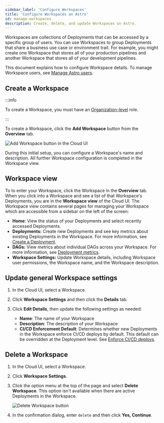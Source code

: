 ```yaml
---
sidebar_label: 'Configure Workspaces'
title: 'Configure Workspaces on Astro'
id: manage-workspaces
description: Create, delete, and update Workspaces on Astro.
---
```


Workspaces are collections of Deployments that can be accessed by a specific group of users. You can use Workspaces to group Deployments that share a business use case or environment trait. For example, you might create one Workspace that stores all of your production pipelines and another Workspace that stores all of your development pipelines.

This document explains how to configure Workspace details. To manage Workspace users, see [Manage Astro users](add-user.md).

## Create a Workspace

:::info

To create a Workspace, you must have an [Organization-level](user-permissions.md#organization-roles) role.

:::

To create a Workspace, click the **Add Workspace** button from the **Overview** tab.

![Add Workspace button in the Cloud UI](/img/docs/add-workspace.png)

During this initial setup, you can configure a Workspace's name and description. All further Workspace configuration is completed in the Workspace view.

## Workspace view

To to enter your Workspace, click the Workspace in the **Overview** tab. When you click into a Workspace and see a list of that Workspace's Deployments, you are in the **Workspace view** of the Cloud UI. The Workspace view contains several pages for managing your Workspace which are accessible from a sidebar on the left of the screen:

- **Home**: View the status of your Deployments and select recently accessed Deployments. 
- **Deployments:** Create new Deployments and see key metrics about existing Deployments in the Workspace. For more information, see [Create a Deployment](create-deployment.md).
- **DAGs:** View metrics about individual DAGs across your Workspace. For more information, see [Deployment metrics](deployment-metrics.md#dag-runs).
- **Workspace Settings:** Update Workspace details, including Workspace user permissions, the Workspace name, and the Workspace description.

## Update general Workspace settings

1. In the Cloud UI, select a Workspace.
   
2. Click **Workspace Settings** and then click the **Details** tab.
   
3. Click **Edit Details**, then update the following settings as needed:

    - **Name**: The name of your Workspace
    - **Description**: The description of your Workspace
    - **CI/CD Enforcement Default**: Determines whether new Deployments in the Workspace enforce CI/CD deploys by default. This default can be overridden at the Deployment level. See [Enforce CI/CD deploys](configure-deployment-resources.md#enforce-ci-cd-deploys).

## Delete a Workspace

1. In the Cloud UI, select a Workspace.
   
2. Click **Workspace Settings**.
   
3. Click the option menu at the top of the page and select **Delete Workspace**. This option isn't available when there are active Deployments in the Workspace.

    ![Delete Workspace button](/img/docs/delete-workspace.png)

4. In the confirmation dialog, enter `delete` and then click **Yes, Continue**.

